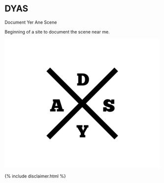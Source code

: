 # DYAS

Document Yer Ane Scene

Beginning of a site to document the scene near me.

![Logo of DYAS](logo/logo.svg)

{% include disclaimer.html %}